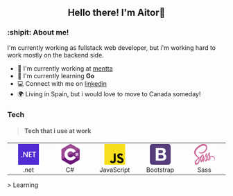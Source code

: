 <h2 align="center">Hello there! I'm Aitor👋</h2>


### :shipit: About me!
I'm currently working as fullstack web developer, but i'm working hard to work mostly on the backend side.

- 🏢 I'm currently working at [mentta](https://mentta.com/)
- 📑 I'm currently learning **Go**
- 💻 Connect with me on [linkedin](https://www.linkedin.com/in/aitor-ambite-boix-3070bb15b/)
- 🌍 Living in Spain, but i would love to move to Canada someday!

### Tech
> <h4>Tech that i use at work</h4>
<table>
  <tr>
    <td align="center" width="96">
      <a href="#aitor">
        <img src="./img/dotnet.svg" width="48" height="48" alt=".net" />
      </a>
      <br>.net
    </td>
        <td align="center" width="96">
      <a href="#aitor">
        <img src="./img/csharp.svg" width="48" height="48" alt="C#" />
      </a>
      <br>C#&nbsp;
    </td>
    <td align="center" width="96">
      <a href="#aitor">
        <img src="./img/javascript.svg" width="48" height="48" alt="JavaScript" />
      </a>
      <br>JavaScript
    </td>
    <td align="center" width="96">
      <a href="#aitor">
        <img src="./img/bootstrap.svg" width="48" height="48" alt="Bootstrap" />
      </a>
      <br>Bootstrap
    </td>
    <td align="center" width="96">
      <a href="#aitor">
        <img src="./img/sass.svg" width="48" height="48" alt="Sass" />
      </a>
      <br>Sass
    </td>
</table>
> Learning
<table>
  <tr>
  </tr>
</table>
<!--
**AitorAmbite/AitorAmbite** is a ✨ _special_ ✨ repository because its `README.md` (this file) appears on your GitHub profile.
Here are some ideas to get you started:

- 🔭 I’m currently working on ...
- 🌱 I’m currently learning ...
- 👯 I’m looking to collaborate on ...
- 🤔 I’m looking for help with ...
- 💬 Ask me about ...
- 📫 How to reach me: ...
- 😄 Pronouns: ...
- ⚡ Fun fact: ...
-->
